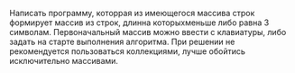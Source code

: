 Написать программу, которрая из имеющегося массива строк формирует массив из строк, длинна
которыхменьше либо равна 3 символам. Первоначальный массив можно ввести с клавиатуры, либо
задать на старте выполнения алгоритма. При решении не рекомендуется пользоваться коллекциями, 
лучше обойтись исключительно массивами.